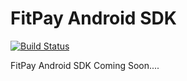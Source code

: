# FitPay Android SDK
[![Build Status](https://travis-ci.org/fitpay/fitpay-android.svg?branch=develop)](https://travis-ci.org/fitpay/fitpay-android)

FitPay Android SDK Coming Soon....
